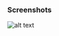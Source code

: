 ### Screenshots

![alt text](https://github.com/andreiseverin/WeaponMod-guns-backup/blob/main/Plugins/wpn_dkirss/dual%20kriss.png?raw=true)